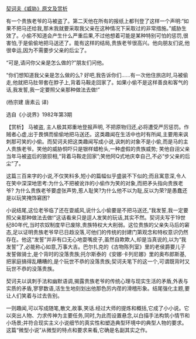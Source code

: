 [契诃夫《威胁》原文及赏析](https://www.vrrw.net/wx/15589.html)

有一个贵族老爷的马被盗了。第二天他在所有的报纸上都刊登了这样一个声明:“如果不把马还给我,那末我就要采取我父亲在这种情况下采取过的非常措施。”威胁生效了。小偷不知道会产生什么严重后果,不过他想着可能是某种特别可怕的惩罚,很害怕,于是偷偷地把马送还了。能有这样的结局,贵族老爷很高兴。他向朋友们说,他很幸运,因为不需要步父亲的后尘了。

“可是,请问你父亲是怎么做的?”朋友们问他。

“你们想知道我父亲是怎么做的么? 好吧,我告诉你们……有一次他住旅店时,马被偷走,他就把马肚带套在脖子上,背着马鞍走回家了。如果小偷不是这样善良和客气的话,我发誓,我一定要照父亲那种做法去做!”

(杨宗建 唐素云 译)

选自《小说界》1982年第3期



【赏析】 马被盗, 主人极其郑重地登报声明, 不把原物归还,必将遭受严厉惩罚。作贼者心虚,出于畏惧而偷偷地把马送还。这类趣闻在生活中也时有所闻,主要用来讽刺那可笑的小偷。而契诃夫把这类趣闻写成小说,讽刺的对象不是小偷,而是马的主人贵族老爷。笑他的威胁恫吓只是银样蜡枪头,一种虚假的贵族威势; 笑他自诩父亲当年马被盗后的狼狈相,“背着马鞍走回家”;笑他阿Q式地庆幸自己,不必“步父亲的后尘”了。

这篇三百来字的小说,不仅笑料多,短小的篇幅似乎盛装不下似的;而且寓意深,令人在笑中深深地思考:为什么不把被讹诈的小偷作为笑的对象,而把矛头指向贵族老爷? 为什么贵族老爷要虚张声势,惹人耻笑?为什么他不以为耻,反以为荣?是愚蠢还是以玩笑掩饰窘困?

小说结尾,这位老爷临了还在耍威风,说什么小偷要是不把马送还,“我发誓,我一定要照父亲那种做法去做!”这话看来只是逗人发笑的玩话,其实不然。契诃夫写于19世纪80年代,当时农奴制度早已废除,贵族特权大大削弱。这位贵族的父亲失马后的窘态,足以证明贵族老爷早已日趋没落,可他们的传统的封建门第观念和特权意识仍然存在。他这“发誓”并非有口无心地耍嘴皮子,虽然自欺欺人,却是当真说的,以为“我发誓”了,必能称心如意,万事大吉。巴尔扎克的《古物陈列室》里的老侯爵要儿子发誓做骑士,是个背时的没落贵族;托尔斯泰的《安娜·卡列尼娜》里的奥布郎斯基,把家庭搞得乱糟糟的,是个玩世不恭的没落贵族;契诃夫笔下的这一个,可谓既背时又玩世不恭的没落贵族。

契诃夫以讽刺手法和幽默语调,揭露贵族老爷的传统心理与现实生活的矛盾,外表与实质的矛盾,寥寥数语,活生生地刻划出他那色厉内荏的滑稽形象。结尾强化主题,要让人们笑着与过去告别。

一则趣闻,可以写成随笔,散文,故事,笑话.经过大师的提炼和概括,它成了小小说。它以突出人物、力求传神为主要任务,同时,为此而设置悬念,以白描手法构筑小情节和小场景;并符合现实主义小说细节的真实性和塑造典型环境中的典型人物的要求。这篇“微型小说”从微型的特点和要求来看,它确是名副其实之作。

